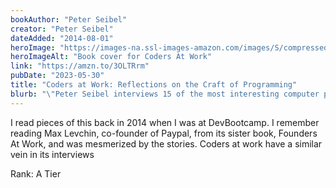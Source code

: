 ```yaml
---
bookAuthor: "Peter Seibel"
creator: "Peter Seibel"
dateAdded: "2014-08-01"
heroImage: "https://images-na.ssl-images-amazon.com/images/S/compressed.photo.goodreads.com/books/1349026758i/6713575.jpg"
heroImageAlt: "Book cover for Coders At Work"
link: "https://amzn.to/3OLTRrm"
pubDate: "2023-05-30"
title: "Coders at Work: Reflections on the Craft of Programming"
blurb: "\"Peter Seibel interviews 15 of the most interesting computer programmers alive today in Coders at Work, offering a companion volume to Apress’s highly acclaimed best-seller Founders at Work by Jessica Livingston.\""
---
```


I read pieces of this back in 2014 when I was at DevBootcamp. I remember reading Max Levchin, co-founder of Paypal, from its sister book, Founders At Work, and was mesmerized by the stories. Coders at work have a similar vein in its interviews

Rank: A Tier
